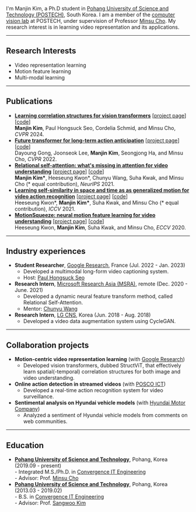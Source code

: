 <!--
**KimManjin/KimManjin** is a ✨ _special_ ✨ repository because its `README.md` (this file) appears on your GitHub profile.

Here are some ideas to get you started:

- 🔭 I’m currently working on ...
- 🌱 I’m currently learning ...
- 👯 I’m looking to collaborate on ...
- 🤔 I’m looking for help with ...
- 💬 Ask me about ...
- 📫 How to reach me: ...
- 😄 Pronouns: ...
- ⚡ Fun fact: ...
-->

I'm Manjin Kim, a Ph.D student in [Pohang University of Science and Technology (POSTECH)](https://www.postech.ac.kr/eng/), South Korea. I am a member of the [computer vision lab](http://cvlab.postech.ac.kr/lab/) at POSTECH, under supervision of Professor [Minsu Cho](http://cvlab.postech.ac.kr/~mcho/). My research interest is in learning video representation and its applications.

---------------------------------------------

## Research Interests
* Video representation learning
* Motion feature learning
* Multi-modal learning

---------------------------------------------

## Publications
- **[Learning correlation structures for vision transformers](https://arxiv.org/abs/2404.03924)** &#91;[project page](https://kimmanjin.github.io/structsa/)&#93; &#91;[code](https://github.com/KimManjin/StructViT)&#93;  
  **Manjin Kim**, Paul Hongsuck Seo, Cordelia Schmid, and Minsu Cho, _CVPR_ 2024.
- **[Future transformer for long-term action anticipation](https://arxiv.org/abs/2205.14022)** &#91;[project page](http://cvlab.postech.ac.kr/research/FUTR/)&#93; &#91;[code](https://github.com/gongda0e/FUTR)&#93;  
  Dayoung Gong, Joonseok Lee, **Manjin Kim**, Seongjong Ha, and Minsu Cho, _CVPR_ 2022.
- **[Relational self-attention: what's missing in attention for video understanding](https://arxiv.org/abs/2111.01673)** &#91;[project page](http://cvlab.postech.ac.kr/research/RSA/)&#93; &#91;[code](https://github.com/KimManjin/RSA)&#93;  
  **Manjin Kim\***, Heeseung Kwon\*, Chunyu Wang, Suha Kwak, and Minsu Cho (* equal contribution), _NeurIPS_ 2021.     
- **[Learning self-similarity in space and time as as generalized motion for video action recognition](https://arxiv.org/abs/2102.07092)** &#91;[project page](http://cvlab.postech.ac.kr/research/SELFY/)&#93; &#91;[code](https://github.com/arunos728/SELFY)&#93;  
  Heeseung Kwon\*, **Manjin Kim\***, Suha Kwak, and Minsu Cho (* equal contribution), _ICCV_ 2021.
- **[MotionSqueeze: neural motion feature learning for video understanding](https://arxiv.org/abs/2007.09933)** &#91;[project page](http://cvlab.postech.ac.kr/research/MotionSqueeze/)&#93; &#91;[code](https://github.com/arunos728/MotionSqueeze)&#93;  
  Heeseung Kwon, **Manjin Kim**, Suha Kwak, and Minsu Cho, _ECCV_ 2020.

---------------------------------------------

## Industry experiences
- **Student Researcher**, [Google Research]([https://www.microsoft.com/en-us/research/lab/microsoft-research-asia/](https://research.google/)), France (Jul. 2022 - Jan. 2023)
    + Developed a multimodal long-form video captioning system.
    + Host: [Paul Hongsuck Seo](https://phseo.github.io/)
- **Research Intern**, [Microsoft Research Asia (MSRA)](https://www.microsoft.com/en-us/research/lab/microsoft-research-asia/), remote (Dec. 2020 - June. 2021)
    + Developed a dynamic neural feature transform method, called Relational Self-Attention.
    + Mentor: [Chunyu Wang](https://www.microsoft.com/en-us/research/people/chnuwa/)
- **Research Intern**, [LG CNS](https://www.lgcns.com/EN/Home), Korea (Jun. 2018 - Aug. 2018)
    + Developed a video data augmentation system using CycleGAN.

---------------------------------------------

## Collaboration projects
- **Motion-centric video representation learning** (with [Google Research](https://research.google/))
    + Developed vision transformers, dubbed StructViT, that effectively learn spatial(-temporal) correlation structures for both image and video understanding.
- **Online action detection in streamed videos** (with [POSCO ICT](https://www.poscoict.com/servlet/Main?lang=en))
    + Developed a real-time action recognition system for video surveillance.
- **Sentimental analysis on Hyundai vehicle models** (with [Hyundai Motor Company](https://www.hyundai.com/kr/en/main))
    + Analyzed a sentiment of Hyundai vehicle models from comments on web communities.

---------------------------------------------

## Education
- **[Pohang University of Science and Technology](http://postech.ac.kr/eng/)**, Pohang, Korea (2019.09 - present)  
  \- Integrated M.S./Ph.D. in [Convergence IT Engineering](https://cite.postech.ac.kr/)  
  \- Advisor: Prof. [Minsu Cho](http://cvlab.postech.ac.kr/~mcho/)
- **[Pohang University of Science and Technology](http://postech.ac.kr/eng/)**, Pohang, Korea (2013.03 - 2019.02)  
	\- B.S. in [Convergence IT Engineering](https://cite.postech.ac.kr/)  
	\- Advisor: Prof. [Sangwoo Kim](https://icsl.postech.ac.kr/)
